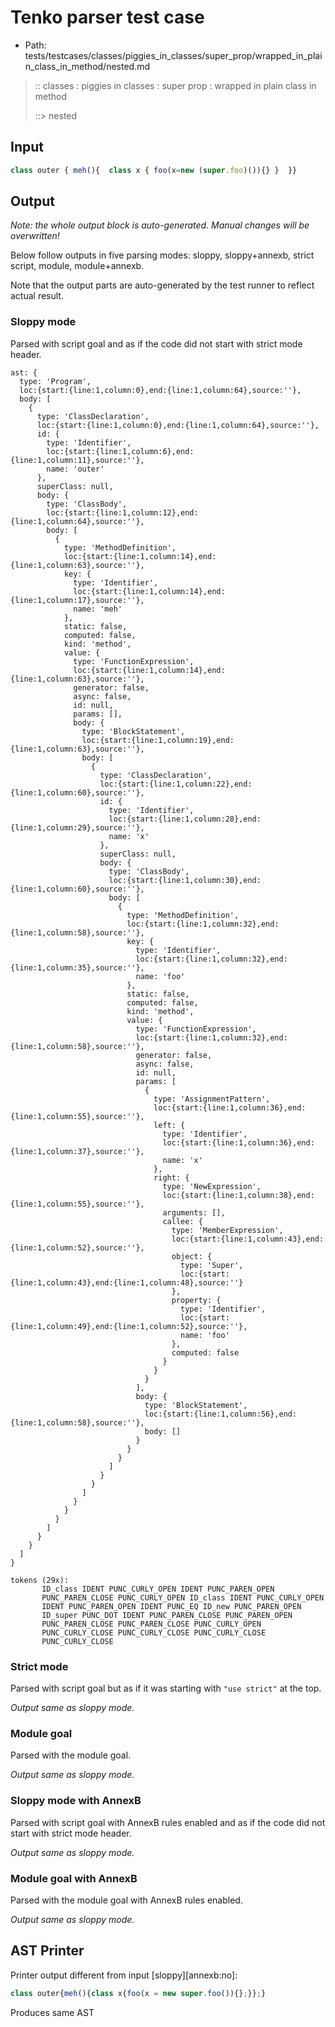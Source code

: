 # Tenko parser test case

- Path: tests/testcases/classes/piggies_in_classes/super_prop/wrapped_in_plain_class_in_method/nested.md

> :: classes : piggies in classes : super prop : wrapped in plain class in method
>
> ::> nested

## Input

`````js
class outer { meh(){  class x { foo(x=new (super.foo)()){} }  }}
`````

## Output

_Note: the whole output block is auto-generated. Manual changes will be overwritten!_

Below follow outputs in five parsing modes: sloppy, sloppy+annexb, strict script, module, module+annexb.

Note that the output parts are auto-generated by the test runner to reflect actual result.

### Sloppy mode

Parsed with script goal and as if the code did not start with strict mode header.

`````
ast: {
  type: 'Program',
  loc:{start:{line:1,column:0},end:{line:1,column:64},source:''},
  body: [
    {
      type: 'ClassDeclaration',
      loc:{start:{line:1,column:0},end:{line:1,column:64},source:''},
      id: {
        type: 'Identifier',
        loc:{start:{line:1,column:6},end:{line:1,column:11},source:''},
        name: 'outer'
      },
      superClass: null,
      body: {
        type: 'ClassBody',
        loc:{start:{line:1,column:12},end:{line:1,column:64},source:''},
        body: [
          {
            type: 'MethodDefinition',
            loc:{start:{line:1,column:14},end:{line:1,column:63},source:''},
            key: {
              type: 'Identifier',
              loc:{start:{line:1,column:14},end:{line:1,column:17},source:''},
              name: 'meh'
            },
            static: false,
            computed: false,
            kind: 'method',
            value: {
              type: 'FunctionExpression',
              loc:{start:{line:1,column:14},end:{line:1,column:63},source:''},
              generator: false,
              async: false,
              id: null,
              params: [],
              body: {
                type: 'BlockStatement',
                loc:{start:{line:1,column:19},end:{line:1,column:63},source:''},
                body: [
                  {
                    type: 'ClassDeclaration',
                    loc:{start:{line:1,column:22},end:{line:1,column:60},source:''},
                    id: {
                      type: 'Identifier',
                      loc:{start:{line:1,column:28},end:{line:1,column:29},source:''},
                      name: 'x'
                    },
                    superClass: null,
                    body: {
                      type: 'ClassBody',
                      loc:{start:{line:1,column:30},end:{line:1,column:60},source:''},
                      body: [
                        {
                          type: 'MethodDefinition',
                          loc:{start:{line:1,column:32},end:{line:1,column:58},source:''},
                          key: {
                            type: 'Identifier',
                            loc:{start:{line:1,column:32},end:{line:1,column:35},source:''},
                            name: 'foo'
                          },
                          static: false,
                          computed: false,
                          kind: 'method',
                          value: {
                            type: 'FunctionExpression',
                            loc:{start:{line:1,column:32},end:{line:1,column:58},source:''},
                            generator: false,
                            async: false,
                            id: null,
                            params: [
                              {
                                type: 'AssignmentPattern',
                                loc:{start:{line:1,column:36},end:{line:1,column:55},source:''},
                                left: {
                                  type: 'Identifier',
                                  loc:{start:{line:1,column:36},end:{line:1,column:37},source:''},
                                  name: 'x'
                                },
                                right: {
                                  type: 'NewExpression',
                                  loc:{start:{line:1,column:38},end:{line:1,column:55},source:''},
                                  arguments: [],
                                  callee: {
                                    type: 'MemberExpression',
                                    loc:{start:{line:1,column:43},end:{line:1,column:52},source:''},
                                    object: {
                                      type: 'Super',
                                      loc:{start:{line:1,column:43},end:{line:1,column:48},source:''}
                                    },
                                    property: {
                                      type: 'Identifier',
                                      loc:{start:{line:1,column:49},end:{line:1,column:52},source:''},
                                      name: 'foo'
                                    },
                                    computed: false
                                  }
                                }
                              }
                            ],
                            body: {
                              type: 'BlockStatement',
                              loc:{start:{line:1,column:56},end:{line:1,column:58},source:''},
                              body: []
                            }
                          }
                        }
                      ]
                    }
                  }
                ]
              }
            }
          }
        ]
      }
    }
  ]
}

tokens (29x):
       ID_class IDENT PUNC_CURLY_OPEN IDENT PUNC_PAREN_OPEN
       PUNC_PAREN_CLOSE PUNC_CURLY_OPEN ID_class IDENT PUNC_CURLY_OPEN
       IDENT PUNC_PAREN_OPEN IDENT PUNC_EQ ID_new PUNC_PAREN_OPEN
       ID_super PUNC_DOT IDENT PUNC_PAREN_CLOSE PUNC_PAREN_OPEN
       PUNC_PAREN_CLOSE PUNC_PAREN_CLOSE PUNC_CURLY_OPEN
       PUNC_CURLY_CLOSE PUNC_CURLY_CLOSE PUNC_CURLY_CLOSE
       PUNC_CURLY_CLOSE
`````

### Strict mode

Parsed with script goal but as if it was starting with `"use strict"` at the top.

_Output same as sloppy mode._

### Module goal

Parsed with the module goal.

_Output same as sloppy mode._

### Sloppy mode with AnnexB

Parsed with script goal with AnnexB rules enabled and as if the code did not start with strict mode header.

_Output same as sloppy mode._

### Module goal with AnnexB

Parsed with the module goal with AnnexB rules enabled.

_Output same as sloppy mode._

## AST Printer

Printer output different from input [sloppy][annexb:no]:

````js
class outer{meh(){class x{foo(x = new super.foo()){};}};}
````

Produces same AST
